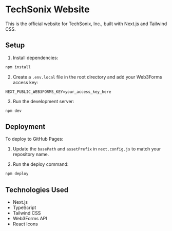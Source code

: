 # TechSonix Website

This is the official website for TechSonix, Inc., built with Next.js and Tailwind CSS.

## Setup

1. Install dependencies:

```bash
npm install
```

2. Create a `.env.local` file in the root directory and add your Web3Forms access key:

```
NEXT_PUBLIC_WEB3FORMS_KEY=your_access_key_here
```

3. Run the development server:

```bash
npm dev
```

## Deployment

To deploy to GitHub Pages:

1. Update the `basePath` and `assetPrefix` in `next.config.js` to match your repository name.

2. Run the deploy command:

```bash
npm deploy
```

## Technologies Used

- Next.js
- TypeScript
- Tailwind CSS
- Web3Forms API
- React Icons
